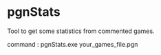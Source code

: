 # pgnStats
Tool to get some statistics from commented games.

command : pgnStats.exe your_games_file.pgn
